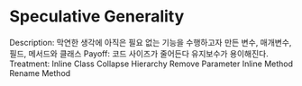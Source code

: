 # Speculative Generality

Description: 막연한 생각에 아직은 필요 없는 기능을 수행하고자 만든 변수, 매개변수, 필드, 메서드와 클래스
Payoff: 코드 사이즈가 줄어든다
유지보수가 용이해진다.
Treatment: Inline Class
Collapse Hierarchy
Remove Parameter
Inline Method
Rename Method